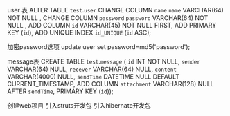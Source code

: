 
user 表
ALTER TABLE `test`.`user` 
CHANGE COLUMN `name` `name` VARCHAR(64) NOT NULL ,
CHANGE COLUMN `password` `password` VARCHAR(64) NOT NULL ,
ADD COLUMN `id` VARCHAR(45) NOT NULL FIRST,
ADD PRIMARY KEY (`id`),
ADD UNIQUE INDEX `id_UNIQUE` (`id` ASC);

加密password选项
update user set password=md5('password');

message表
CREATE TABLE `test`.`message` (
  `id` INT NOT NULL,
  `sender` VARCHAR(64) NULL,
  `recever` VARCHAR(64) NULL,
  `content` VARCHAR(4000) NULL,
  `sendTime` DATETIME NULL DEFAULT CURRENT_TIMESTAMP,
  ADD COLUMN `attachment` VARCHAR(128) NULL AFTER `sendTime`,
  PRIMARY KEY (`id`));


创建web项目
引入struts开发包
引入hibernate开发包



